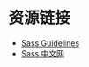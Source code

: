 # 资源链接

- [Sass Guidelines](https://sass-guidelin.es/)
- [Sass 中文网](https://sass.nodejs.cn/documentation/)
